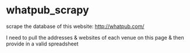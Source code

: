 # whatpub_scrapy
scrape the database of this website: http://whatpub.com/

I need to pull the addresses & websites of each venue on this page & then provide in a valid spreadsheet
